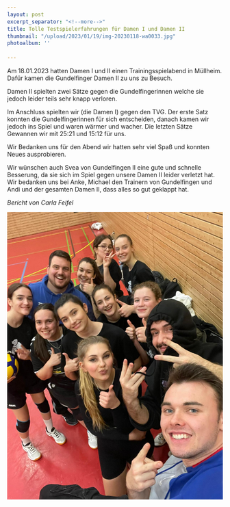 ```yaml
---
layout: post
excerpt_separator: "<!--more-->"
title: Tolle Testspielerfahrungen für Damen I und Damen II
thumbnail: "/upload/2023/01/19/img-20230118-wa0033.jpg"
photoalbum: ''

---
```

Am 18.01.2023 hatten Damen I und II einen Trainingsspielabend in Müllheim. Dafür kamen die Gundelfinger Damen II zu uns zu Besuch.

Damen II spielten zwei Sätze gegen die Gundelfingerinnen welche sie jedoch leider teils sehr knapp verloren. 

Im Anschluss spielten wir (die Damen I) gegen den TVG. Der erste Satz konnten die Gundelfingerinnen für sich entscheiden, danach kamen wir jedoch ins Spiel und waren wärmer und wacher. Die letzten Sätze Gewannen wir mit 25:21 und 15:12 für uns.

Wir Bedanken uns für den Abend wir hatten sehr viel Spaß und konnten Neues ausprobieren.

Wir wünschen auch Svea von Gundelfingen II eine gute und schnelle Besserung, da sie sich im Spiel gegen unsere Damen II leider verletzt hat. Wir bedanken uns bei Anke, Michael den Trainern von Gundelfingen und Andi und der gesamten Damen II, dass alles so gut geklappt hat.

_Bericht von Carla Feifel_

![](/upload/2023/01/19/img-20230118-wa0034.jpg)